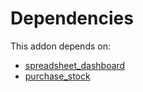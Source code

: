 # Dependencies

This addon depends on:

- [spreadsheet_dashboard](https://github.com/bringout/oca-ocb-report/tree/d43b01b4e7e5a939cbd67077ee89e6ac27c59f91/odoo-bringout-oca-ocb-spreadsheet_dashboard)
- [purchase_stock](https://github.com/bringout/oca-ocb-warehouse/tree/a20991bbfdc7baa6dc44c859c38e8a739915edf9/odoo-bringout-oca-ocb-purchase_stock)
